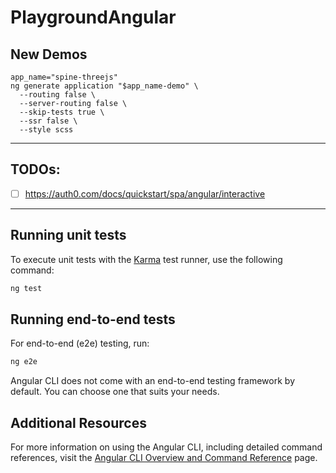 # PlaygroundAngular

## New Demos
```shell
app_name="spine-threejs"
ng generate application "$app_name-demo" \
  --routing false \
  --server-routing false \
  --skip-tests true \
  --ssr false \
  --style scss
```

---

## TODOs:
* [ ] https://auth0.com/docs/quickstart/spa/angular/interactive

---

## Running unit tests

To execute unit tests with the [Karma](https://karma-runner.github.io) test runner, use the following command:

```bash
ng test
```

## Running end-to-end tests

For end-to-end (e2e) testing, run:

```bash
ng e2e
```

Angular CLI does not come with an end-to-end testing framework by default. You can choose one that suits your needs.

## Additional Resources

For more information on using the Angular CLI, including detailed command references, visit the [Angular CLI Overview and Command Reference](https://angular.dev/tools/cli) page.
